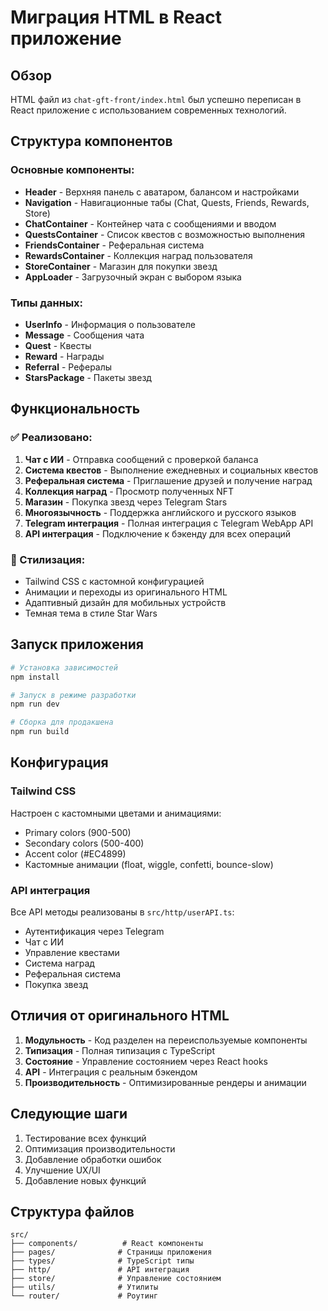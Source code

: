 # Миграция HTML в React приложение

## Обзор

HTML файл из `chat-gft-front/index.html` был успешно переписан в React приложение с использованием современных технологий.

## Структура компонентов

### Основные компоненты:
- **Header** - Верхняя панель с аватаром, балансом и настройками
- **Navigation** - Навигационные табы (Chat, Quests, Friends, Rewards, Store)
- **ChatContainer** - Контейнер чата с сообщениями и вводом
- **QuestsContainer** - Список квестов с возможностью выполнения
- **FriendsContainer** - Реферальная система
- **RewardsContainer** - Коллекция наград пользователя
- **StoreContainer** - Магазин для покупки звезд
- **AppLoader** - Загрузочный экран с выбором языка

### Типы данных:
- **UserInfo** - Информация о пользователе
- **Message** - Сообщения чата
- **Quest** - Квесты
- **Reward** - Награды
- **Referral** - Рефералы
- **StarsPackage** - Пакеты звезд

## Функциональность

### ✅ Реализовано:
1. **Чат с ИИ** - Отправка сообщений с проверкой баланса
2. **Система квестов** - Выполнение ежедневных и социальных квестов
3. **Реферальная система** - Приглашение друзей и получение наград
4. **Коллекция наград** - Просмотр полученных NFT
5. **Магазин** - Покупка звезд через Telegram Stars
6. **Многоязычность** - Поддержка английского и русского языков
7. **Telegram интеграция** - Полная интеграция с Telegram WebApp API
8. **API интеграция** - Подключение к бэкенду для всех операций

### 🎨 Стилизация:
- Tailwind CSS с кастомной конфигурацией
- Анимации и переходы из оригинального HTML
- Адаптивный дизайн для мобильных устройств
- Темная тема в стиле Star Wars

## Запуск приложения

```bash
# Установка зависимостей
npm install

# Запуск в режиме разработки
npm run dev

# Сборка для продакшена
npm run build
```

## Конфигурация

### Tailwind CSS
Настроен с кастомными цветами и анимациями:
- Primary colors (900-500)
- Secondary colors (500-400)
- Accent color (#EC4899)
- Кастомные анимации (float, wiggle, confetti, bounce-slow)

### API интеграция
Все API методы реализованы в `src/http/userAPI.ts`:
- Аутентификация через Telegram
- Чат с ИИ
- Управление квестами
- Система наград
- Реферальная система
- Покупка звезд

## Отличия от оригинального HTML

1. **Модульность** - Код разделен на переиспользуемые компоненты
2. **Типизация** - Полная типизация с TypeScript
3. **Состояние** - Управление состоянием через React hooks
4. **API** - Интеграция с реальным бэкендом
5. **Производительность** - Оптимизированные рендеры и анимации

## Следующие шаги

1. Тестирование всех функций
2. Оптимизация производительности
3. Добавление обработки ошибок
4. Улучшение UX/UI
5. Добавление новых функций

## Структура файлов

```
src/
├── components/          # React компоненты
├── pages/              # Страницы приложения
├── types/              # TypeScript типы
├── http/               # API интеграция
├── store/              # Управление состоянием
├── utils/              # Утилиты
└── router/             # Роутинг
```
